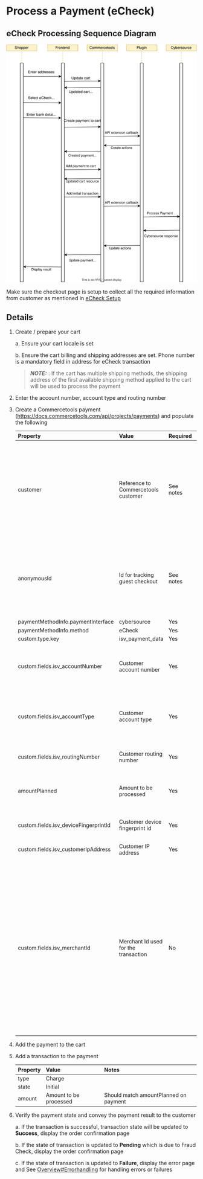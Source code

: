 # Process a Payment (eCheck)

## eCheck Processing Sequence Diagram

![eCheck Processing flow](./images/Flow-diagram-eCheck.svg)

Make sure the checkout page is setup to collect all the required information from customer as mentioned in [eCheck Setup](./eCheck-Setup.md)
## Details

1.  Create / prepare your cart

    a. Ensure your cart locale is set
    
    b. Ensure the cart billing and shipping addresses are set. Phone number is a mandatory field in address for eCheck transaction 

    > **_NOTE:_** : If the cart has multiple shipping methods, the shipping address of the first available shipping method applied to the cart will be used to process the payment
    

2. Enter the account number, account type and routing number

3.  Create a Commercetools payment
    (https://docs.commercetools.com/api/projects/payments) and
    populate the following

    | Property                              | Value                               | Required  | Notes                                                                                                                                                                                                                                                                                                                                                                                                                                                                                                                                                                                                                                                                                                         |
    | ------------------------------------- | ----------------------------------- | --------- | ------------------------------------------------------------------------------------------------------------------------------------------------------------------------------------------------------------------------------------------------------------------------------------------------------------------------------------------------------------------------------------------------------------------------------------------------------------------------------------------------------------------------------------------------------------------------------------------------------------------------------------------------------------------------------------------------------------- |
    | customer                              | Reference to Commercetools customer | See notes | Required for non-guest checkout. If using MyPayments API this will automatically be set to the logged in customer. One of customer or anonymousId must be populated                                                                                                                                                                                                                                                                                                                                                                                                                                                                                                                                           |
    | anonymousId                           | Id for tracking guest checkout      | See notes | Required for guest checkout. If using MyPayments API this will automatically be set. One of customer or anonymousId must be populated                                                                                                                                                                                                                                                                                                                                                                                                                                                                                                                                                                         |
    | paymentMethodInfo.paymentInterface    | cybersource                         | Yes       |                                                                                                                                                                                                                                                                                                                                                                                                                                                                                                                                                                                                                                                                                                               |
    | paymentMethodInfo.method              | eCheck                              | Yes       |                                                                                                                                                                                                                                                                                                                                                                                                                                                                                                                                                                                                                                                                                                               |
    | custom.type.key                       | isv_payment_data                    | Yes       |                                                                                                                                                                                                                                                                                                                                                                                                                                                                                                                                                                                                                                                                                                               |
    | custom.fields.isv_accountNumber       | Customer account number             | Yes       | Encoded account number for customer's bank account (Max length is 17)                                                                                                                                                                                                                                                                                                                                                                                                                                                                                                                                                                                                                                                            |
    | custom.fields.isv_accountType         | Customer account type               | Yes       | Possible customer account type (Possible values are mentioned in [eCheck Setup](./eCheck-Setup.md))                                                                                                                                                                                                                                                                                                                                                                                                                                                                                                                                                                                                                                                                                |
    | custom.fields.isv_routingNumber       | Customer routing number             | Yes       | Also named as transit number(Max 9 digits)                                                                                                                                                                                                                                                                                                                                                                                                                                                                                                                                                                                                                                                |
    | amountPlanned                         | Amount to be processed              | Yes       | Should match cart gross total, unless split payments are being used                                                                                                                                                                                                                                                                                                                                                                                                                                                                                                                                                                                                                                           |
    | custom.fields.isv_deviceFingerprintId | Customer device fingerprint id      | Yes       | Refer [Device Fingerprinting](./Decision-Manager.md#device-fingerprinting) to generate this value|
    | custom.fields.isv_customerIpAddress   | Customer IP address                 | Yes       | Populated from client-side libraries                                                                                                                                                                                                                                                                                                                                                                                                                                                                                                                                                                                                                                                                          |
    | custom.fields.isv_merchantId   | Merchant Id used for the transaction                 | No       | Required when you want to support Multi-Mid functionality. Populate this field with the value of merchant Id in which the transaction should happen. When this field is empty, default mid configuration will be considered for the transaction. The same mid will be used for the follow-on transactions.                                                                                         |

4.  Add the payment to the cart

5.  Add a transaction to the payment

    | Property | Value                  | Notes                                 |
    | -------- | ---------------------- | ------------------------------------- |
    | type     | Charge                 |                                       |
    | state    | Initial                |                                       |
    | amount   | Amount to be processed | Should match amountPlanned on payment |

6.  Verify the payment state and convey the payment result to the customer

    a. If the transaction is successful, transaction state will be updated to **Success**, display the order confirmation page

    b. If the state of transaction is updated to **Pending** which is due to Fraud Check, display the order confirmation page

    c. If the state of transaction is updated to **Failure**, display the error page and See [Overview\#Errorhandling](Overview.md#error-handling) for handling errors or failures
